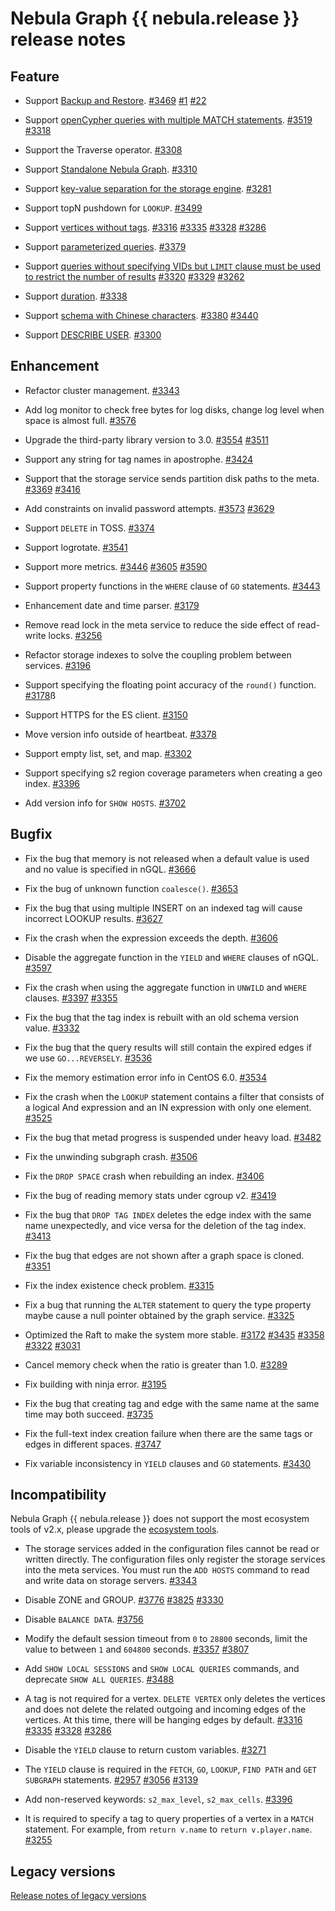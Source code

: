 # Nebula Graph {{ nebula.release }} release notes

## Feature

- Support [Backup and Restore](../7.data-security/2.backup-restore/1.what-is-br.md). [#3469](https://github.com/vesoft-inc/nebula/pull/3469) [#1](https://github.com/vesoft-inc/nebula-agent/pull/1) [#22](https://github.com/vesoft-inc/nebula-br/pull/22)

- Support [openCypher queries with multiple MATCH statements](../3.ngql-guide/7.general-query-statements/2.match.md). [#3519](https://github.com/vesoft-inc/nebula/pull/3519) [#3318](https://github.com/vesoft-inc/nebula/pull/3318)

- Support the Traverse operator. [#3308](https://github.com/vesoft-inc/nebula/pull/3308)

- Support [Standalone Nebula Graph](../4.deployment-and-installation/standalone-deployment.md). [#3310](https://github.com/vesoft-inc/nebula/pull/3310)

- Support [key-value separation for the storage engine](../5.configurations-and-logs/1.configurations/4.storage-config.md). [#3281](https://github.com/vesoft-inc/nebula/pull/3281)

- Support topN pushdown for `LOOKUP`. [#3499](https://github.com/vesoft-inc/nebula/pull/3499)

- Support [vertices without tags](../3.ngql-guide/12.vertex-statements/1.insert-vertex.md). [#3316](https://github.com/vesoft-inc/nebula/pull/3316) [#3335](https://github.com/vesoft-inc/nebula/pull/3335) [#3328](https://github.com/vesoft-inc/nebula/pull/3328) [#3286](https://github.com/vesoft-inc/nebula/pull/3286)

- Support [parameterized queries](../nebula-console.md). [#3379](https://github.com/vesoft-inc/nebula/pull/3379)

- Support [queries without specifying VIDs but `LIMIT` clause must be used to restrict the number of results](../3.ngql-guide/7.general-query-statements/2.match.md) [#3320](https://github.com/vesoft-inc/nebula/pull/3320) [#3329](https://github.com/vesoft-inc/nebula/pull/3329) [#3262](https://github.com/vesoft-inc/nebula/pull/3262)

- Support [duration](../3.ngql-guide/3.data-types/4.date-and-time.md). [#3338](https://github.com/vesoft-inc/nebula/pull/3338)

- Support [schema with Chinese characters](../3.ngql-guide/1.nGQL-overview/keywords-and-reserved-words.md). [#3380](https://github.com/vesoft-inc/nebula/pull/3380)  [#3440](https://github.com/vesoft-inc/nebula/pull/3440)

- Support [DESCRIBE USER](../7.data-security/1.authentication/2.management-user.md). [#3300](https://github.com/vesoft-inc/nebula/pull/3300)

<!--
- 支持Snowflake IDs。 [#3500](https://github.com/vesoft-inc/nebula/pull/3500)
-->

## Enhancement

- Refactor cluster management. [#3343](https://github.com/vesoft-inc/nebula/pull/3343)

- Add log monitor to check free bytes for log disks, change log level when space is almost full. [#3576](https://github.com/vesoft-inc/nebula/pull/3576)

- Upgrade the third-party library version to 3.0. [#3554](https://github.com/vesoft-inc/nebula/pull/3554) [#3511](https://github.com/vesoft-inc/nebula/pull/3511)

- Support any string for tag names in apostrophe. [#3424](https://github.com/vesoft-inc/nebula/pull/3424)

- Support that the storage service sends partition disk paths to the meta. [#3369](https://github.com/vesoft-inc/nebula/pull/3369) [#3416](https://github.com/vesoft-inc/nebula/pull/3416)

- Add constraints on invalid password attempts. [#3573](https://github.com/vesoft-inc/nebula/pull/3573) [#3629](https://github.com/vesoft-inc/nebula/pull/3629)

- Support `DELETE` in TOSS. [#3374](https://github.com/vesoft-inc/nebula/pull/3374)

- Support logrotate. [#3541](https://github.com/vesoft-inc/nebula/pull/3541)

- Support more metrics. [#3446](https://github.com/vesoft-inc/nebula/pull/3446) [#3605](https://github.com/vesoft-inc/nebula/pull/3605) [#3590](https://github.com/vesoft-inc/nebula/pull/3590)

- Support property functions in the `WHERE` clause of `GO` statements. [#3443](https://github.com/vesoft-inc/nebula/pull/3443)

- Enhancement date and time parser. [#3179](https://github.com/vesoft-inc/nebula/pull/3179)

- Remove read lock in the meta service to reduce the side effect of read-write locks. [#3256](https://github.com/vesoft-inc/nebula/pull/3256)

- Refactor storage indexes to solve the coupling problem between services. [#3196](https://github.com/vesoft-inc/nebula/pull/3196)

- Support specifying the floating point accuracy of the `round()` function. [#3178](https://github.com/vesoft-inc/nebula/pull/3178)ß

- Support HTTPS for the ES client. [#3150](https://github.com/vesoft-inc/nebula/pull/3150)

- Move version info outside of heartbeat.  [#3378](https://github.com/vesoft-inc/nebula/pull/3378)

- Support empty list, set, and map. [#3302](https://github.com/vesoft-inc/nebula/pull/3302)

- Support specifying s2 region coverage parameters when creating a geo index. [#3396](https://github.com/vesoft-inc/nebula/pull/3396)

- Add version info for `SHOW HOSTS`. [#3702](https://github.com/vesoft-inc/nebula/pull/3702)

## Bugfix

- Fix the bug that memory is not released when a default value is used and no value is specified in nGQL. [#3666](https://github.com/vesoft-inc/nebula/pull/3666)

- Fix the bug of unknown function `coalesce()`. [#3653](https://github.com/vesoft-inc/nebula/pull/3653)

- Fix the bug that using multiple INSERT on an indexed tag will cause incorrect LOOKUP results. [#3627](https://github.com/vesoft-inc/nebula/pull/3627)

- Fix the crash when the expression exceeds the depth. [#3606](https://github.com/vesoft-inc/nebula/pull/3606)

- Disable the aggregate function in the `YIELD` and `WHERE` clauses of nGQL. [#3597](https://github.com/vesoft-inc/nebula/pull/3597)

- Fix the crash when using the aggregate function in `UNWILD` and `WHERE` clauses. [#3397](https://github.com/vesoft-inc/nebula/pull/3397) [#3355](https://github.com/vesoft-inc/nebula/pull/3355)

- Fix the bug that the tag index is rebuilt with an old schema version value. [#3332](https://github.com/vesoft-inc/nebula/pull/3332)

- Fix the bug that the query results will still contain the expired edges if we use `GO...REVERSELY`. [#3536](https://github.com/vesoft-inc/nebula/pull/3536)

- Fix the memory estimation error info in CentOS 6.0. [#3534](https://github.com/vesoft-inc/nebula/pull/3534)

- Fix the crash when the `LOOKUP` statement contains a filter that consists of a logical And expression and an IN expression with only one element. [#3525](https://github.com/vesoft-inc/nebula/pull/3525)

- Fix the bug that metad progress is suspended under heavy load. [#3482](https://github.com/vesoft-inc/nebula/pull/3482)

- Fix the unwinding subgraph crash. [#3506](https://github.com/vesoft-inc/nebula/pull/3506)

- Fix the `DROP SPACE` crash when rebuilding an index. [#3406](https://github.com/vesoft-inc/nebula/pull/3406)

- Fix the bug of reading memory stats under cgroup v2. [#3419](https://github.com/vesoft-inc/nebula/pull/3419)

- Fix the bug that `DROP TAG INDEX` deletes the edge index with the same name unexpectedly, and vice versa for the deletion of the tag index. [#3413](https://github.com/vesoft-inc/nebula/pull/3413)

- Fix the bug that edges are not shown after a graph space is cloned. [#3351](https://github.com/vesoft-inc/nebula/pull/3351)

- Fix the index existence check problem. [#3315](https://github.com/vesoft-inc/nebula/pull/3315)

- Fix a bug that running the `ALTER` statement to query the type property maybe cause a null pointer obtained by the graph service. [#3325](https://github.com/vesoft-inc/nebula/pull/3325)

- Optimized the Raft to make the system more stable. [#3172](https://github.com/vesoft-inc/nebula/pull/3172) [#3435](https://github.com/vesoft-inc/nebula/pull/3435) [#3358](https://github.com/vesoft-inc/nebula/pull/3358) [#3322](https://github.com/vesoft-inc/nebula/pull/3322) [#3031](https://github.com/vesoft-inc/nebula/pull/3031)

- Cancel memory check when the ratio is greater than 1.0. [#3289](https://github.com/vesoft-inc/nebula/pull/3289)

- Fix building with ninja error. [#3195](https://github.com/vesoft-inc/nebula/pull/3195)

- Fix the bug that creating tag and edge with the same name at the same time may both succeed. [#3735](https://github.com/vesoft-inc/nebula/pull/3735)

- Fix the full-text index creation failure when there are the same tags or edges in different spaces. [#3747](https://github.com/vesoft-inc/nebula/pull/3747)

- Fix variable inconsistency in `YIELD` clauses and `GO` statements. [#3430](https://github.com/vesoft-inc/nebula/pull/3430)

## Incompatibility

Nebula Graph {{ nebula.release }} does not support the most ecosystem tools of v2.x, please upgrade the [ecosystem tools](6.eco-tool-version.md).

- The storage services added in the configuration files cannot be read or written directly. The configuration files only register the storage services into the meta services. You must run the `ADD HOSTS` command to read and write data on storage servers. [#3343](https://github.com/vesoft-inc/nebula/pull/3343)

- Disable ZONE and GROUP. [#3776](https://github.com/vesoft-inc/nebula/pull/3776) [#3825](https://github.com/vesoft-inc/nebula/pull/3825)  [#3330](https://github.com/vesoft-inc/nebula/pull/3330)

- Disable `BALANCE DATA`.  [#3756](https://github.com/vesoft-inc/nebula/pull/3756)

- Modify the default session timeout from `0` to `28800` seconds, limit the value to between `1` and `604800` seconds. [#3357](https://github.com/vesoft-inc/nebula/pull/3357) [#3807](https://github.com/vesoft-inc/nebula/pull/3807)

- Add `SHOW LOCAL SESSIONS` and `SHOW LOCAL QUERIES` commands, and deprecate `SHOW ALL QUERIES`. [#3488](https://github.com/vesoft-inc/nebula/pull/3488)

- A tag is not required for a vertex. `DELETE VERTEX` only deletes the vertices and does not delete the related outgoing and incoming edges of the vertices. At this time, there will be hanging edges by default. [#3316](https://github.com/vesoft-inc/nebula/pull/3316) [#3335](https://github.com/vesoft-inc/nebula/pull/3335) [#3328](https://github.com/vesoft-inc/nebula/pull/3328) [#3286](https://github.com/vesoft-inc/nebula/pull/3286)

- Disable the `YIELD` clause to return custom variables. [#3271](https://github.com/vesoft-inc/nebula/pull/3271)

- The `YIELD` clause is required in the `FETCH`, `GO`, `LOOKUP`, `FIND PATH` and `GET SUBGRAPH` statements. [#2957](https://github.com/vesoft-inc/nebula/pull/2957) [#3056](https://github.com/vesoft-inc/nebula/pull/3056) [#3139](https://github.com/vesoft-inc/nebula/pull/3139)

- Add non-reserved keywords: `s2_max_level`, `s2_max_cells`. [#3396](https://github.com/vesoft-inc/nebula/pull/3396)

- It is required to specify a tag to query properties of a vertex in a `MATCH` statement. For example, from `return v.name` to `return v.player.name`. [#3255](https://github.com/vesoft-inc/nebula/pull/3255)
## Legacy versions

[Release notes of legacy versions](https://nebula-graph.com.cn/tags/release-note/)

